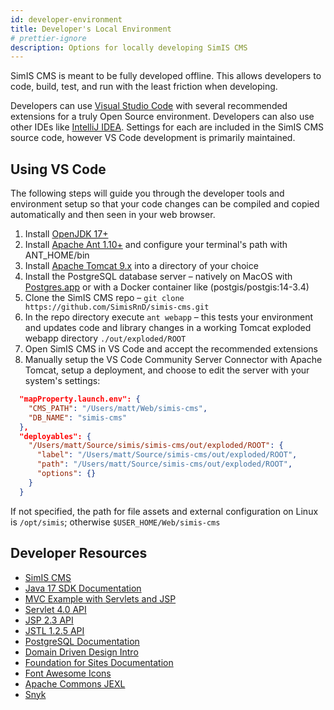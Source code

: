 ```yaml
---
id: developer-environment
title: Developer's Local Environment
# prettier-ignore
description: Options for locally developing SimIS CMS
---
```


SimIS CMS is meant to be fully developed offline. This allows developers to code, build, test, and run with the least friction when developing.

Developers can use [Visual Studio Code](https://code.visualstudio.com) with several recommended extensions for a truly Open Source environment. Developers can also use other IDEs like [IntelliJ IDEA](https://www.jetbrains.com/idea/). Settings for each are included in the SimIS CMS source code, however VS Code development is primarily maintained.

## Using VS Code

The following steps will guide you through the developer tools and environment setup so that your code changes can be compiled and copied automatically and then seen in your web browser.

1. Install [OpenJDK 17+](https://learn.microsoft.com/en-us/java/openjdk/download)
2. Install [Apache Ant 1.10+](https://ant.apache.org) and configure your terminal's path with ANT_HOME/bin
3. Install [Apache Tomcat 9.x](https://tomcat.apache.org/download-90.cgi) into a directory of your choice
4. Install the PostgreSQL database server – natively on MacOS with [Postgres.app](https://postgresapp.com) or with a Docker container like (postgis/postgis:14-3.4)
5. Clone the SimIS CMS repo – `git clone https://github.com/SimisRnD/simis-cms.git`
6. In the repo directory execute `ant webapp` – this tests your environment and updates code and library changes in a working Tomcat exploded webapp directory `./out/exploded/ROOT`
7. Open SimIS CMS in VS Code and accept the recommended extensions
8. Manually setup the VS Code Community Server Connector with Apache Tomcat, setup a deployment, and choose to edit the server with your system's settings:

```json
  "mapProperty.launch.env": {
    "CMS_PATH": "/Users/matt/Web/simis-cms",
    "DB_NAME": "simis-cms"
  },
  "deployables": {
    "/Users/matt/Source/simis/simis-cms/out/exploded/ROOT": {
      "label": "/Users/matt/Source/simis-cms/out/exploded/ROOT",
      "path": "/Users/matt/Source/simis-cms/out/exploded/ROOT",
      "options": {}
    }
  }
```

If not specified, the path for file assets and external configuration on Linux is `/opt/simis`; otherwise `$USER_HOME/Web/simis-cms`

## Developer Resources

- [SimIS CMS](https://www.simiscms.com)
- [Java 17 SDK Documentation](https://docs.oracle.com/en/java/javase/17/)
- [MVC Example with Servlets and JSP](https://www.baeldung.com/mvc-servlet-jsp)
- [Servlet 4.0 API](https://tomcat.apache.org/tomcat-9.0-doc/servletapi/index.html)
- [JSP 2.3 API](https://tomcat.apache.org/tomcat-9.0-doc/jspapi/index.html)
- [JSTL 1.2.5 API](https://github.com/javaee/jstl-api)
- [PostgreSQL Documentation](https://www.postgresql.org/docs/)
- [Domain Driven Design Intro](https://airbrake.io/blog/software-design/domain-driven-design)
- [Foundation for Sites Documentation](https://foundation.zurb.com/sites/docs/)
- [Font Awesome Icons](https://fontawesome.com/icons?d=gallery)
- [Apache Commons JEXL](https://commons.apache.org/proper/commons-jexl/reference/syntax.html)
- [Snyk](https://snyk.io)
